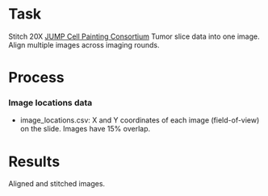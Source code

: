 # Task

Stitch 20X [JUMP Cell Painting Consortium](https://jump-cellpainting.broadinstitute.org/) Tumor slice data into one image.
Align multiple images across imaging rounds.

# Process

### Image locations data
 - image_locations.csv: X and Y coordinates of each image (field-of-view) on the slide. Images have 15% overlap.

# Results

Aligned and stitched images.
